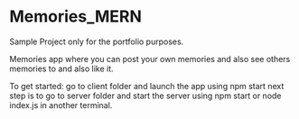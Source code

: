 # Memories_MERN
Sample Project only for the portfolio purposes.

Memories app where you can post your own memories and also see others memories to and also like it.

To get started:
go to client folder and launch the app using npm start
next step is to go to server folder and start the server using npm start or node index.js in another terminal.
